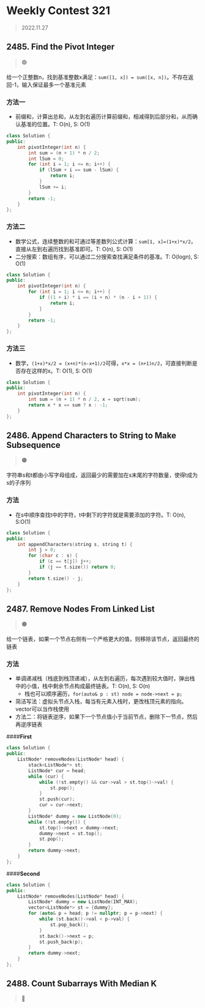 # Weekly Contest 321
> 2022.11.27

## 2485. Find the Pivot Integer
> :green_circle:

给一个正整数n，找到基准整数x满足：`sum([1, x]) = sum([x, n])`。不存在返回-1，输入保证最多一个基准元素

### 方法一

- 前缀和，计算出总和，从左到右遍历计算前缀和，相减得到后部分和，从而确认基准的位置。T: O(n), S: O(1)

```cpp
class Solution {
public:
    int pivotInteger(int n) {
        int sum = (n + 1) * n / 2;
        int lSum = 0;
        for (int i = 1; i <= n; i++) {
            if (lSum + i == sum - lSum) {
                return i;
            }
            lSum += i;
        }
        return -1;
    }
};
```

### 方法二

- 数学公式，连续整数的和可通过等差数列公式计算：`sum[1, x]=(1+x)*x/2`，直接从左到右遍历找到基准即可。T: O(n), S: O(1)
- 二分搜索：数组有序，可以通过二分搜索查找满足条件的基准。T: O(logn), S: O(1)

```cpp
class Solution {
public:
    int pivotInteger(int n) {
        for (int i = 1; i <= n; i++) {
            if ((1 + i) * i == (i + n) * (n - i + 1)) {
                return i;
            }
        }
        return -1;
    }
};
```

### 方法三

- 数学，`(1+x)*x/2 = (x+n)*(n-x+1)/2`可得，`x*x = (n+1)n/2`，可直接判断是否存在这样的x。T: O(1), S: O(1)

```cpp
class Solution {
public:
    int pivotInteger(int n) {
        int sum = (n + 1) * n / 2, x = sqrt(sum); 
        return x * x == sum ? x : -1;
    }
};
```

## 2486. Append Characters to String to Make Subsequence

> :orange_circle:

字符串s和t都由小写字母组成，返回最少的需要加在s末尾的字符数量，使得t成为s的子序列

### 方法

- 在s中顺序查找t中的字符，t中剩下的字符就是需要添加的字符。T: O(n), S:O(1)

```cpp
class Solution {
public:
    int appendCharacters(string s, string t) {
        int j = 0;
        for (char c : s) {
            if (c == t[j]) j++;
            if (j == t.size()) return 0;
        }
        return t.size() - j;
    }
};
```

## 2487. Remove Nodes From Linked List

> :orange_circle:

给一个链表，如果一个节点右侧有一个严格更大的值，则移除该节点，返回最终的链表

### 方法

- 单调递减栈（栈底到栈顶递减），从左到右遍历，每次遇到较大值时，弹出栈中的小值，栈中剩余节点构成最终链表。T: O(n), S: O(n)
  - 栈也可以顺序遍历，`for(auto& p : st) node = node->next = p;`
- 简洁写法：虚拟头节点入栈，每当有元素入栈时，更改栈顶元素的指向。vector可以当作栈使用
- 方法二：将链表逆序，如果下一个节点值小于当前节点，删除下一节点，然后再逆序链表

<!-- tabs:start -->

####**First**

```cpp
class Solution {
public:
    ListNode* removeNodes(ListNode* head) {
        stack<ListNode*> st;
        ListNode* cur = head;
        while (cur) {
            while (!st.empty() && cur->val > st.top()->val) {
                st.pop();
            }
            st.push(cur);
            cur = cur->next;
        }
        ListNode* dummy = new ListNode(0);
        while (!st.empty()) {
            st.top()->next = dummy->next;
            dummy->next = st.top();
            st.pop();
        }
        return dummy->next;
    }
};
```

####**Second**

```cpp
class Solution {
public:
    ListNode* removeNodes(ListNode* head) {
        ListNode* dummy = new ListNode(INT_MAX);
        vector<ListNode*> st = {dummy};
        for (auto& p = head; p != nullptr; p = p->next) {
            while (st.back()->val < p->val) {
                st.pop_back();
            }
            st.back()->next = p;
            st.push_back(p);
        }
        return dummy->next;
    }
};
```

<!-- tabs:end -->

## 2488. Count Subarrays With Median K

> :red_circle:

